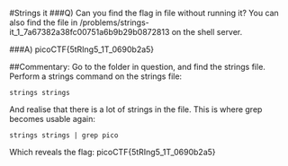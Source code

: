 #Strings it
###Q) Can you find the flag in file without running it? You can also find the file in /problems/strings-it_1_7a67382a38fc00751a6b9b29b0872813 on the shell server.

###A) picoCTF{5tRIng5_1T_0690b2a5}

##Commentary:
Go to the folder in question, and find the strings file.
Perform a strings command on the strings file:
```
strings strings
```

And realise that there is a lot of strings in the file.
This is where grep becomes usable again:
```
strings strings | grep pico
```

Which reveals the flag: picoCTF{5tRIng5_1T_0690b2a5}